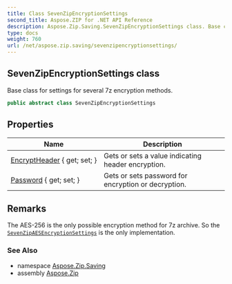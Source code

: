 ```yaml
---
title: Class SevenZipEncryptionSettings
second_title: Aspose.ZIP for .NET API Reference
description: Aspose.Zip.Saving.SevenZipEncryptionSettings class. Base class for settings for several 7z encryption methods
type: docs
weight: 760
url: /net/aspose.zip.saving/sevenzipencryptionsettings/
---
```

## SevenZipEncryptionSettings class

Base class for settings for several 7z encryption methods.

```csharp
public abstract class SevenZipEncryptionSettings
```

## Properties

| Name | Description |
| --- | --- |
| [EncryptHeader](../../aspose.zip.saving/sevenzipencryptionsettings/encryptheader/) { get; set; } | Gets or sets a value indicating header encryption. |
| [Password](../../aspose.zip.saving/sevenzipencryptionsettings/password/) { get; set; } | Gets or sets password for encryption or decryption. |

## Remarks

The AES-256 is the only possible encryption method for 7z archive. So the [`SevenZipAESEncryptionSettings`](../sevenzipaesencryptionsettings/) is the only implementation.

### See Also

* namespace [Aspose.Zip.Saving](../../aspose.zip.saving/)
* assembly [Aspose.Zip](../../)


